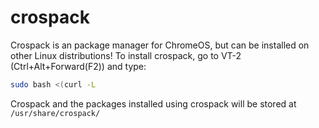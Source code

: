 # crospack
Crospack is an package manager for ChromeOS, but can be installed on other Linux distributions!
To install crospack, go to VT-2 (Ctrl+Alt+Forward(F2)) and type:
```sh
sudo bash <(curl -L
```
Crospack and the packages installed using crospack will be stored at `/usr/share/crospack/`
## 

